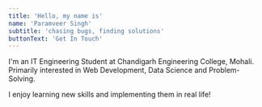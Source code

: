 ```yaml
---
title: 'Hello, my name is'
name: 'Paramveer Singh'
subtitle: 'chasing bugs, finding solutions'
buttonText: 'Get In Touch'
---
```


I'm an IT Engineering Student at Chandigarh Engineering College, Mohali. Primarily interested in Web Development, Data Science and Problem-Solving.

I enjoy learning new skills and implementing them in real life!

